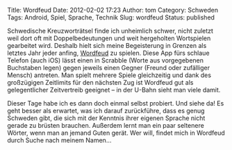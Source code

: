 Title: Wordfeud
Date: 2012-02-02 17:23
Author: tom
Category: Schweden
Tags: Android, Spiel, Sprache, Technik
Slug: wordfeud
Status: published

Schwedische Kreuzworträtsel finde ich unheimlich schwer, nicht zuletzt
weil dort oft mit Doppelbedeutungen und weit hergeholten Wortspielen
gearbeitet wird. Deshalb hielt sich meine Begeisterung in Grenzen als
letztes Jahr jeder anfing,
[Wordfeud](https://market.android.com/details?id=com.hbwares.wordfeud.full)
zu spielen. Diese App fürs schlaue Telefon (auch iOS) lässt einen in
Scrabble (Worte aus vorgegebenen Buchstaben legen) gegen jeweils einen
Gegner (Freund oder zufälliger Mensch) antreten. Man spielt mehrere
Spiele gleichzeitig und dank des großzügigen Zeitlimits für den nächsten
Zug ist Wordfeud gut als gelegentlicher Zeitvertreib geeignet – in der
U-Bahn sieht man viele damit.

Dieser Tage habe ich es dann doch einmal selbst probiert. Und siehe da!
Es geht besser als erwartet, was ich darauf zurückführe, dass es genug
Schweden gibt, die sich mit der Kenntnis ihrer eigenen Sprache nicht
gerade zu brüsten brauchen. Außerdem lernt man ein paar seltenere
Wörter, wenn man an jemand Guten gerät. Wer will, findet mich in
Wordfeud durch Suche nach meinem Namen…

